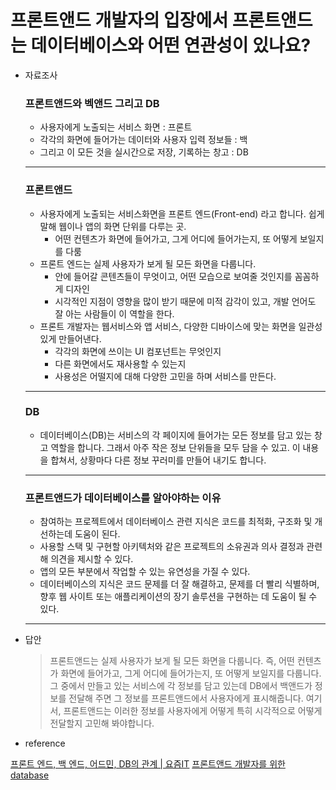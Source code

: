 # 프론트앤드 개발자의 입장에서 프론트앤드는 데이터베이스와 어떤 연관성이 있나요?

- 자료조사
  ### 프론트앤드와 벡앤드 그리고 DB
  - 사용자에게 노출되는 서비스 화면 : 프론트
  - 각각의 화면에 들어가는 데이터와 사용자 입력 정보들 : 백
  - 그리고 이 모든 것을 실시간으로 저장, 기록하는 창고 : DB
  ***
  ### 프론트앤드
  - 사용자에게 노출되는 서비스화면을 프론트 엔드(Front-end) 라고 합니다. 쉽게 말해 웹이나 앱의 화면 단위를 다루는 곳.
    - 어떤 컨텐츠가 화면에 들어가고, 그게 어디에 들어가는지, 또 어떻게 보일지를 다룸
  - 프론트 엔드는 실제 사용자가 보게 될 모든 화면을 다룹니다.
    - 안에 들어갈 콘텐츠들이 무엇이고, 어떤 모습으로 보여줄 것인지를 꼼꼼하게 디자인
    - 시각적인 지점이 영향을 많이 받기 때문에 미적 감각이 있고, 개발 언어도 잘 아는 사람들이 이 역할을 한다.
  - 프론트 개발자는 웹서비스와 앱 서비스, 다양한 디바이스에 맞는 화면을 일관성 있게 만들어낸다.
    - 각각의 화면에 쓰이는 UI 컴포넌트는 무엇인지
    - 다른 화면에서도 재사용할 수 있는지
    - 사용성은 어떨지에 대해 다양한 고민을 하며 서비스를 만든다.
  ***
  ### DB
  - 데이터베이스(DB)는 서비스의 각 페이지에 들어가는 모든 정보를 담고 있는 창고 역할을 합니다. 그래서 아주 작은 정보 단위들을 모두 담을 수 있고. 이 내용을 합쳐서, 상황마다 다른 정보 꾸러미를 만들어 내기도 합니다.
  ***
  ### 프론트앤드가 데이터베이스를 알아야하는 이유
  - 참여하는 프로젝트에서 데이터베이스 관련 지식은 코드를 최적화, 구조화 및 개선하는데 도움이 된다.
  - 사용할 스택 및 구현할 아키텍처와 같은 프로젝트의 소유권과 의사 결정과 관련해 의견을 제시할 수 있다.
  - 앱의 모든 부분에서 작업할 수 있는 유연성을 가질 수 있다.
  - 데이터베이스의 지식은 코드 문제를 더 잘 해결하고, 문제를 더 빨리 식별하며, 향후 웹 사이트 또는 애플리케이션의 장기 솔루션을 구현하는 데 도움이 될 수 있다.
  ***
- 답안
  > 프론트앤드는 실제 사용자가 보게 될 모든 화면을 다룹니다. 즉, 어떤 컨텐츠가 화면에 들어가고, 그게 어디에 들어가는지, 또 어떻게 보일지를 다룹니다. 그 중에서 만들고 있는 서비스에 각 정보를 담고 있는데 DB에서 백앤드가 정보를 전달해 주면 그 정보를 프론트앤드에서 사용자에게 표시해줍니다. 여기서, 프론트앤드는 이러한 정보를 사용자에게 어떻게 특히 시각적으로 어떻게 전달할지 고민해 봐야합니다.
- reference

[프론트 엔드, 백 엔드, 어드민, DB의 관계 | 요즘IT](https://yozm.wishket.com/magazine/detail/555/)
[프론트앤드 개발자를 위한 database](https://velog.io/@ryuwisdom0_o/프론트앤드-개발자를-위한-database)
